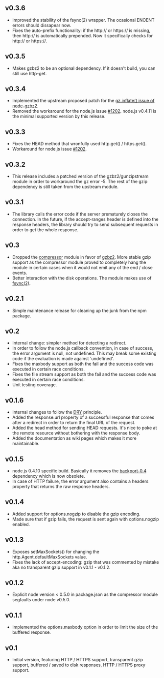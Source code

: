 ## v0.3.6
 * Improved the stability of the fsync(2) wrapper. The ocasional ENOENT errors should dissapear now.
 * Fixes the auto-prefix functionality: if the http:// or https:// is missing, then http:// is automatically prepended. Now it specifically checks for http:// or https://.

## v0.3.5
 * Makes gzbz2 to be an optional dependency. If it doesn't build, you can still use http-get.

## v0.3.4
 * Implemented the upstream proposed patch for the [gz.inflate() issue of node-gzbz2](https://github.com/Woodya/node-gzbz2/pull/1).
 * Removed the workaround for the node.js issue [#1202](https://github.com/joyent/node/issues/1202). node.js v0.4.11 is the minimal supported version by this release.

## v0.3.3
 * Fixes the HEAD method that wronfully used http.get() / https.get().
 * Workaround for node.js issue [#1202](https://github.com/joyent/node/issues/1202).

## v0.3.2
 * This release includes a patched version of the gzbz2/gunzipstream module in order to workaround the gz error -5. The rest of the gzip dependency is still taken from the upstream module.

## v0.3.1
 * The library calls the error code if the server prematurely closes the connection. In the future, if the accept-ranges header is defined into the response headers, the library should try to send subsequent requests in order to get the whole response.

## v0.3
 * Dropped the [compressor](https://github.com/egorich239/node-compress) module in favor of [gzbz2](https://github.com/Woodya/node-gzbz2). More stable gzip support as the compressor module proved to completely hang the module in certain cases when it would not emit any of the end / close events.
 * Better interaction with the disk operations. The module makes use of [fsync(2)](http://linux.die.net/man/2/fsync).

## v0.2.1
 * Simple maintenance release for cleaning up the junk from the npm package.

## v0.2
 * Internal change: simpler method for detecting a redirect.
 * In order to follow the node.js callback convention, in case of success, the error argument is null, not undefined. This may break some existing code if the evaluation is made against 'undefined'.
 * Fixes the maxbody support as both the fail and the success code was executed in certain race conditions.
 * Fixes the file stream support as both the fail and the success code was executed in certain race conditions.
 * Unit testing coverage.

## v0.1.6
 * Internal changes to follow the [DRY](http://en.wikipedia.org/wiki/Don't_repeat_yourself) principle.
 * Added the response.url property of a successful response that comes after a redirect in order to return the final URL of the request.
 * Added the head method for sending HEAD requests. It's nice to poke at the remote resource without bothering with the response body.
 * Added the documentation as wiki pages which makes it more maintainable.

## v0.1.5
 * node.js 0.4.10 specific build. Basically it removes the [backport-0.4](https://github.com/SaltwaterC/backport-0.4) dependency which is now obsolete.
 * In case of HTTP failure, the error argument also contains a headers property that returns the raw response headers.

## v0.1.4
 * Added support for options.nogzip to disable the gzip encoding.
 * Made sure that if gzip fails, the request is sent again with options.nogzip enabled.

## v0.1.3
 * Exposes setMaxSockets() for changing the http.Agent.defaultMaxSockets value.
 * Fixes the lack of accept-encoding: gzip that was commented by mistake aka no transparent gzip support in v0.1.1 - v0.1.2.

## v0.1.2
 * Explicit node version < 0.5.0 in package.json as the compressor module segfaults under node v0.5.0.

## v0.1.1
 * Implemented the options.maxbody option in order to limit the size of the buffered response.

## v0.1
 * Initial version, featuring HTTP / HTTPS support, transparent gzip support, buffered / saved to disk responses, HTTP / HTTPS proxy support.
